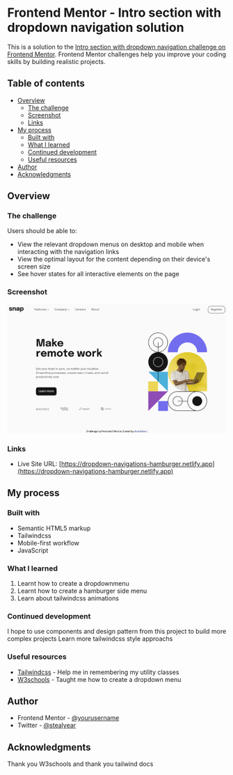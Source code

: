 # Frontend Mentor - Intro section with dropdown navigation solution

This is a solution to the [Intro section with dropdown navigation challenge on Frontend Mentor](https://www.frontendmentor.io/challenges/intro-section-with-dropdown-navigation-ryaPetHE5). Frontend Mentor challenges help you improve your coding skills by building realistic projects.

## Table of contents

- [Overview](#overview)
  - [The challenge](#the-challenge)
  - [Screenshot](#screenshot)
  - [Links](#links)
- [My process](#my-process)
  - [Built with](#built-with)
  - [What I learned](#what-i-learned)
  - [Continued development](#continued-development)
  - [Useful resources](#useful-resources)
- [Author](#author)
- [Acknowledgments](#acknowledgments)

## Overview

### The challenge

Users should be able to:

- View the relevant dropdown menus on desktop and mobile when interacting with the navigation links
- View the optimal layout for the content depending on their device's screen size
- See hover states for all interactive elements on the page

### Screenshot

![image](./images/desktop-view.png)

### Links


- Live Site URL: [https://dropdown-navigations-hamburger.netlify.app](https://dropdown-navigations-hamburger.netlify.app)

## My process

### Built with

- Semantic HTML5 markup
- Tailwindcss
- Mobile-first workflow
- JavaScript

### What I learned

1. Learnt how to create a dropdownmenu
2. Learnt how to create a hamburger side menu
3. Learn about tailwindcss animations

### Continued development

I hope to use components and design pattern from this project to build more complex projects
Learn more tailwindcss style approachs

### Useful resources

- [Tailwindcss](https://www.https://tailwindcss.com/) - Help me in remembering my utility classes
- [W3schools](https://www.example.com) - Taught me how to create a dropdown menu

## Author

- Frontend Mentor - [@yourusername](https://www.frontendmentor.io/profile/doubleKari)
- Twitter - [@stealyear](https://www.twitter.com/stealyear)

## Acknowledgments
Thank you W3schools and thank you tailwind docs
